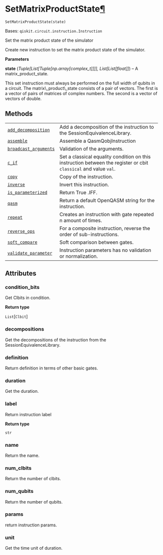 # SetMatrixProductState[¶](#setmatrixproductstate "Permalink to this headline")

<span id="undefined" />

`SetMatrixProductState(state)`

Bases: `qiskit.circuit.instruction.Instruction`

Set the matrix product state of the simulator

Create new instruction to set the matrix product state of the simulator.

**Parameters**

**state** (*Tuple\[List\[Tuple\[np.array\[complex\_t]]]], List\[List\[float]]*) – A matrix\_product\_state.

<Admonition title="Note" type="note">
  This set instruction must always be performed on the full width of qubits in a circuit. The matrix\_product\_state consists of a pair of vectors. The first is a vector of pairs of matrices of complex numbers. The second is a vector of vectors of double.
</Admonition>

## Methods

|                                                                                                                                                                                                                                                 |                                                                                                                  |
| ----------------------------------------------------------------------------------------------------------------------------------------------------------------------------------------------------------------------------------------------- | ---------------------------------------------------------------------------------------------------------------- |
| [`add_decomposition`](qiskit.providers.aer.library.SetMatrixProductState.add_decomposition#qiskit.providers.aer.library.SetMatrixProductState.add_decomposition "qiskit.providers.aer.library.SetMatrixProductState.add_decomposition")         | Add a decomposition of the instruction to the SessionEquivalenceLibrary.                                         |
| [`assemble`](qiskit.providers.aer.library.SetMatrixProductState.assemble#qiskit.providers.aer.library.SetMatrixProductState.assemble "qiskit.providers.aer.library.SetMatrixProductState.assemble")                                             | Assemble a QasmQobjInstruction                                                                                   |
| [`broadcast_arguments`](qiskit.providers.aer.library.SetMatrixProductState.broadcast_arguments#qiskit.providers.aer.library.SetMatrixProductState.broadcast_arguments "qiskit.providers.aer.library.SetMatrixProductState.broadcast_arguments") | Validation of the arguments.                                                                                     |
| [`c_if`](qiskit.providers.aer.library.SetMatrixProductState.c_if#qiskit.providers.aer.library.SetMatrixProductState.c_if "qiskit.providers.aer.library.SetMatrixProductState.c_if")                                                             | Set a classical equality condition on this instruction between the register or cbit `classical` and value `val`. |
| [`copy`](qiskit.providers.aer.library.SetMatrixProductState.copy#qiskit.providers.aer.library.SetMatrixProductState.copy "qiskit.providers.aer.library.SetMatrixProductState.copy")                                                             | Copy of the instruction.                                                                                         |
| [`inverse`](qiskit.providers.aer.library.SetMatrixProductState.inverse#qiskit.providers.aer.library.SetMatrixProductState.inverse "qiskit.providers.aer.library.SetMatrixProductState.inverse")                                                 | Invert this instruction.                                                                                         |
| [`is_parameterized`](qiskit.providers.aer.library.SetMatrixProductState.is_parameterized#qiskit.providers.aer.library.SetMatrixProductState.is_parameterized "qiskit.providers.aer.library.SetMatrixProductState.is_parameterized")             | Return True .IFF.                                                                                                |
| [`qasm`](qiskit.providers.aer.library.SetMatrixProductState.qasm#qiskit.providers.aer.library.SetMatrixProductState.qasm "qiskit.providers.aer.library.SetMatrixProductState.qasm")                                                             | Return a default OpenQASM string for the instruction.                                                            |
| [`repeat`](qiskit.providers.aer.library.SetMatrixProductState.repeat#qiskit.providers.aer.library.SetMatrixProductState.repeat "qiskit.providers.aer.library.SetMatrixProductState.repeat")                                                     | Creates an instruction with gate repeated n amount of times.                                                     |
| [`reverse_ops`](qiskit.providers.aer.library.SetMatrixProductState.reverse_ops#qiskit.providers.aer.library.SetMatrixProductState.reverse_ops "qiskit.providers.aer.library.SetMatrixProductState.reverse_ops")                                 | For a composite instruction, reverse the order of sub-instructions.                                              |
| [`soft_compare`](qiskit.providers.aer.library.SetMatrixProductState.soft_compare#qiskit.providers.aer.library.SetMatrixProductState.soft_compare "qiskit.providers.aer.library.SetMatrixProductState.soft_compare")                             | Soft comparison between gates.                                                                                   |
| [`validate_parameter`](qiskit.providers.aer.library.SetMatrixProductState.validate_parameter#qiskit.providers.aer.library.SetMatrixProductState.validate_parameter "qiskit.providers.aer.library.SetMatrixProductState.validate_parameter")     | Instruction parameters has no validation or normalization.                                                       |

## Attributes

<span id="undefined" />

### condition\_bits

Get Clbits in condition.

**Return type**

`List`\[`Clbit`]

<span id="undefined" />

### decompositions

Get the decompositions of the instruction from the SessionEquivalenceLibrary.

<span id="undefined" />

### definition

Return definition in terms of other basic gates.

<span id="undefined" />

### duration

Get the duration.

<span id="undefined" />

### label

Return instruction label

**Return type**

`str`

<span id="undefined" />

### name

Return the name.

<span id="undefined" />

### num\_clbits

Return the number of clbits.

<span id="undefined" />

### num\_qubits

Return the number of qubits.

<span id="undefined" />

### params

return instruction params.

<span id="undefined" />

### unit

Get the time unit of duration.
